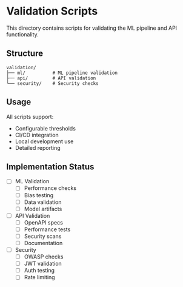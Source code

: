 # Validation Scripts

This directory contains scripts for validating the ML pipeline and API functionality.

## Structure

```
validation/
├── ml/          # ML pipeline validation
├── api/         # API validation
└── security/    # Security checks
```

## Usage

All scripts support:
- Configurable thresholds
- CI/CD integration
- Local development use
- Detailed reporting

## Implementation Status

- [ ] ML Validation
  - [ ] Performance checks
  - [ ] Bias testing
  - [ ] Data validation
  - [ ] Model artifacts

- [ ] API Validation
  - [ ] OpenAPI specs
  - [ ] Performance tests
  - [ ] Security scans
  - [ ] Documentation

- [ ] Security
  - [ ] OWASP checks
  - [ ] JWT validation
  - [ ] Auth testing
  - [ ] Rate limiting
